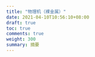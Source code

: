 ```yaml
---
title: "物理机（裸金属）"
date: 2021-04-10T10:56:10+08:00
draft: true
toc: true
comments: true
weight: 300
summary: 摘要
---
```

